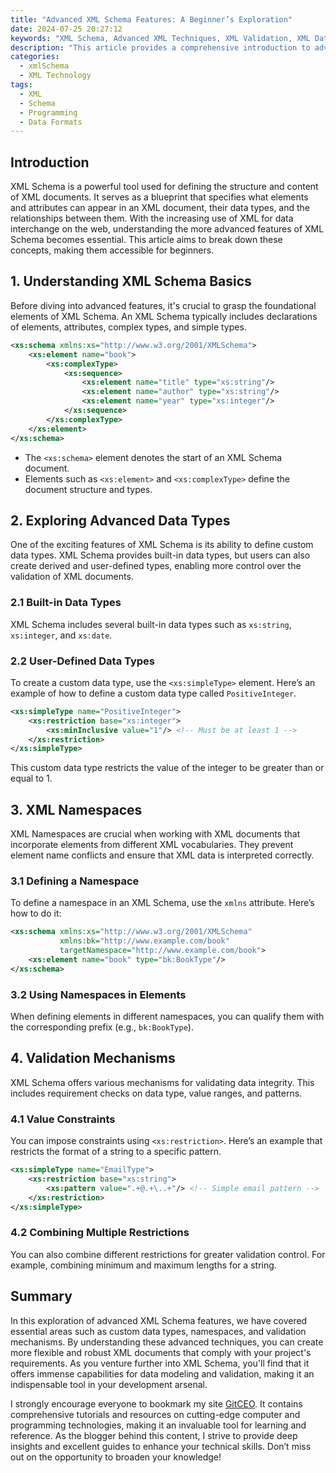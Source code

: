 ```yaml
---
title: "Advanced XML Schema Features: A Beginner’s Exploration"
date: 2024-07-25 20:27:12
keywords: "XML Schema, Advanced XML Techniques, XML Validation, XML Data Types, XML Namespaces, Schema Design"
description: "This article provides a comprehensive introduction to advanced features of XML Schema, offering detailed insights and practical implementations. We will explore data types, namespaces, and validation mechanisms in XML Schema. This beginner-friendly guide aims to equip you with the necessary knowledge to effectively utilize XML Schema in your projects. By understanding these advanced concepts, you'll be able to design more robust and flexible XML documents. Whether you are new to XML Schema or looking to deepen your knowledge, this exploration will serve as an essential resource for learning how to implement XML Schema effectively."
categories:
  - xmlSchema
  - XML Technology
tags:
  - XML
  - Schema
  - Programming
  - Data Formats
---
```


## Introduction

XML Schema is a powerful tool used for defining the structure and content of XML documents. It serves as a blueprint that specifies what elements and attributes can appear in an XML document, their data types, and the relationships between them. With the increasing use of XML for data interchange on the web, understanding the more advanced features of XML Schema becomes essential. This article aims to break down these concepts, making them accessible for beginners. 

<!-- more -->

## 1. Understanding XML Schema Basics

Before diving into advanced features, it's crucial to grasp the foundational elements of XML Schema. An XML Schema typically includes declarations of elements, attributes, complex types, and simple types.

```xml
<xs:schema xmlns:xs="http://www.w3.org/2001/XMLSchema">
    <xs:element name="book">
        <xs:complexType>
            <xs:sequence>
                <xs:element name="title" type="xs:string"/>
                <xs:element name="author" type="xs:string"/>
                <xs:element name="year" type="xs:integer"/>
            </xs:sequence>
        </xs:complexType>
    </xs:element>
</xs:schema>
```

- The `<xs:schema>` element denotes the start of an XML Schema document.
- Elements such as `<xs:element>` and `<xs:complexType>` define the document structure and types.

## 2. Exploring Advanced Data Types

One of the exciting features of XML Schema is its ability to define custom data types. XML Schema provides built-in data types, but users can also create derived and user-defined types, enabling more control over the validation of XML documents.

### 2.1 Built-in Data Types

XML Schema includes several built-in data types such as `xs:string`, `xs:integer`, and `xs:date`.

### 2.2 User-Defined Data Types

To create a custom data type, use the `<xs:simpleType>` element. Here’s an example of how to define a custom data type called `PositiveInteger`.

```xml
<xs:simpleType name="PositiveInteger">
    <xs:restriction base="xs:integer">
        <xs:minInclusive value="1"/> <!-- Must be at least 1 -->
    </xs:restriction>
</xs:simpleType>
```

This custom data type restricts the value of the integer to be greater than or equal to 1.

## 3. XML Namespaces

XML Namespaces are crucial when working with XML documents that incorporate elements from different XML vocabularies. They prevent element name conflicts and ensure that XML data is interpreted correctly.

### 3.1 Defining a Namespace

To define a namespace in an XML Schema, use the `xmlns` attribute. Here’s how to do it:

```xml
<xs:schema xmlns:xs="http://www.w3.org/2001/XMLSchema"
           xmlns:bk="http://www.example.com/book"
           targetNamespace="http://www.example.com/book">
    <xs:element name="book" type="bk:BookType"/>
</xs:schema>
```

### 3.2 Using Namespaces in Elements

When defining elements in different namespaces, you can qualify them with the corresponding prefix (e.g., `bk:BookType`).

## 4. Validation Mechanisms

XML Schema offers various mechanisms for validating data integrity. This includes requirement checks on data type, value ranges, and patterns.

### 4.1 Value Constraints

You can impose constraints using `<xs:restriction>`. Here’s an example that restricts the format of a string to a specific pattern.

```xml
<xs:simpleType name="EmailType">
    <xs:restriction base="xs:string">
        <xs:pattern value=".+@.+\..+"/> <!-- Simple email pattern -->
    </xs:restriction>
</xs:simpleType>
```

### 4.2 Combining Multiple Restrictions

You can also combine different restrictions for greater validation control. For example, combining minimum and maximum lengths for a string.

## Summary

In this exploration of advanced XML Schema features, we have covered essential areas such as custom data types, namespaces, and validation mechanisms. By understanding these advanced techniques, you can create more flexible and robust XML documents that comply with your project's requirements. As you venture further into XML Schema, you'll find that it offers immense capabilities for data modeling and validation, making it an indispensable tool in your development arsenal.

I strongly encourage everyone to bookmark my site [GitCEO](https://gitceo.com). It contains comprehensive tutorials and resources on cutting-edge computer and programming technologies, making it an invaluable tool for learning and reference. As the blogger behind this content, I strive to provide deep insights and excellent guides to enhance your technical skills. Don’t miss out on the opportunity to broaden your knowledge!